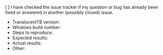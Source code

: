 [ ] I have checked the issue tracker if my question or bug has already been fixed or answered in another (possibly closed) issue.

 - TranslucentTB version: <!-- The current version of TranslucentTB you're using. Open the properties of the TranslucentTB.exe file and look at the details tab to find this out. -->
 - Windows build number: <!-- You can find this by opening winver.exe and checking the number to the right of "OS Build" -->
 - Steps to reproduce: <!-- What you do that triggers the problem -->
 - Expected results: <!-- What should happen -->
 - Actual results: <!-- What happens instead -->
 - Other: <!-- Other things that you feel could help in diagnosing the problem -->